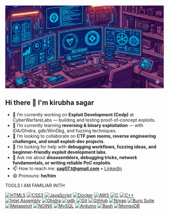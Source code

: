 ![Profile Photo](profile%20photo.png)


  ## Hi there 👋 I'm kirubha sagar



- 🔭 I’m currently working on **Exploit Development (Cedp)** at CyberWarfareLabs — building and testing proof-of-concept exploits.
- 🌱 I’m currently learning **reversing & binary exploitation** — with IDA/Ghidra, gdb/WinDbg, and fuzzing techniques.
- 👯 I’m looking to collaborate on **CTF pwn rooms, reverse engineering challenges, and small exploit-dev projects**.
- 🤔 I’m looking for help with **debugging workflows, fuzzing ideas, and beginner-friendly exploit development labs**.
- 💬 Ask me about **disassemblers, debugging tricks, network fundamentals, or writing reliable PoC exploits**.
- 📫 How to reach me: **sag07.t@gmail.com** • [LinkedIn](www.linkedin.com/in/kirubha-sagar-2388a0291)
- 😄 Pronouns: **he/him**

TOOLS I AM FAMILIAR WITH

[![HTML5](https://img.shields.io/badge/HTML5-17202A?style=for-the-badge&logo=html5&logoColor=E34F26)]()
[![CSS3](https://img.shields.io/badge/CSS3-17202A?style=for-the-badge&logo=css3&logoColor=1572B6)]()
[![JavaScript](https://img.shields.io/badge/JavaScript-17202A?style=for-the-badge&logo=javascript&logoColor=F7DF1E)]()
[![Docker](https://img.shields.io/badge/Docker-17202A?style=for-the-badge&logo=docker&logoColor=24A7FF)]()
[![AWS](https://img.shields.io/badge/AWS-17202A?style=for-the-badge&logo=amazon-aws&logoColor=white)]()
[![C](https://img.shields.io/badge/C-17202A?style=for-the-badge&logo=c&logoColor=A8B9CC)]()
[![C++](https://img.shields.io/badge/C++-17202A?style=for-the-badge&logo=cplusplus&logoColor=00599C)]()
[![Intel Assembly](https://img.shields.io/badge/Assembly-17202A?style=for-the-badge&logo=intel&logoColor=0071C5)]()
[![Ghidra](https://img.shields.io/badge/Ghidra-17202A?style=for-the-badge&logo=ghidra&logoColor=white)]()
[![gdb](https://img.shields.io/badge/gdb-17202A?style=for-the-badge&logo=gnu&logoColor=4B8BBE)]()
[![Git](https://img.shields.io/badge/Git-17202A?style=for-the-badge&logo=git&logoColor=F05032)]()
[![GitHub](https://img.shields.io/badge/GitHub-17202A?style=for-the-badge&logo=github&logoColor=white)]()
[![Nmap](https://img.shields.io/badge/Nmap-17202A?style=for-the-badge&logo=nmap&logoColor=6CC644)]()
[![Burp Suite](https://img.shields.io/badge/BurpSuite-17202A?style=for-the-badge&logo=burpsuite&logoColor=FF6633)]()
[![Metasploit](https://img.shields.io/badge/Metasploit-17202A?style=for-the-badge&logo=metasploit&logoColor=white)]()
[![NGINX](https://img.shields.io/badge/NGINX-17202A?style=for-the-badge&logo=nginx&logoColor=009639)]()
[![MySQL](https://img.shields.io/badge/MySQL-17202A?style=for-the-badge&logo=mysql&logoColor=4479A1)]()
[![Arduino](https://img.shields.io/badge/Arduino-17202A?style=for-the-badge&logo=arduino&logoColor=00979D)]()
[![Bash](https://img.shields.io/badge/Bash-17202A?style=for-the-badge&logo=gnu-bash&logoColor=4EAA25)]()
[![MongoDB](https://img.shields.io/badge/MongoDB-17202A?style=for-the-badge&logo=mongodb&logoColor=47A248)]()
